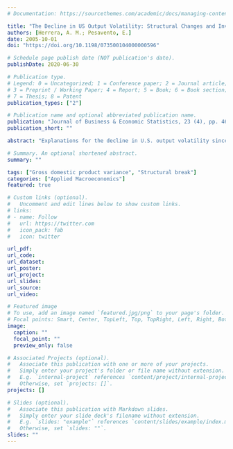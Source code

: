 ```yaml
---
# Documentation: https://sourcethemes.com/academic/docs/managing-content/

title: "The Decline in US Output Volatility: Structural Changes and Inventory Investment"
authors: [Herrera, A. M.; Pesavento, E.]
date: 2005-10-01
doi: "https://doi.org/10.1198/073500104000000596"

# Schedule page publish date (NOT publication's date).
publishDate: 2020-06-30

# Publication type.
# Legend: 0 = Uncategorized; 1 = Conference paper; 2 = Journal article;
# 3 = Preprint / Working Paper; 4 = Report; 5 = Book; 6 = Book section;
# 7 = Thesis; 8 = Patent
publication_types: ["2"]

# Publication name and optional abbreviated publication name.
publication: "Journal of Business & Economic Statistics, 23 (4), pp. 462-472"
publication_short: ""

abstract: "Explanations for the decline in U.S. output volatility since the mid-1980s include: 'better policy,' 'good luck,' and technological change. Our multiple-break estimates suggest that reductions in volatility since the mid-1980s extend not only to manufacturing inventories, but also to sales. This finding, along with a concentration of the reduction in the volatility of inventories in materials and supplies and the lack of a significant break in the inventory–sales covariance, imply that new inventory technology cannot account for most of the decline in output volatility."

# Summary. An optional shortened abstract.
summary: ""

tags: ["Gross domestic product variance", "Structural break"]
categories: ["Applied Macroeconomics"]
featured: true

# Custom links (optional).
#   Uncomment and edit lines below to show custom links.
# links:
# - name: Follow
#   url: https://twitter.com
#   icon_pack: fab
#   icon: twitter

url_pdf: 
url_code:
url_dataset:
url_poster:
url_project:
url_slides:
url_source:
url_video:

# Featured image
# To use, add an image named `featured.jpg/png` to your page's folder. 
# Focal points: Smart, Center, TopLeft, Top, TopRight, Left, Right, BottomLeft, Bottom, BottomRight.
image:
  caption: ""
  focal_point: ""
  preview_only: false

# Associated Projects (optional).
#   Associate this publication with one or more of your projects.
#   Simply enter your project's folder or file name without extension.
#   E.g. `internal-project` references `content/project/internal-project/index.md`.
#   Otherwise, set `projects: []`.
projects: []

# Slides (optional).
#   Associate this publication with Markdown slides.
#   Simply enter your slide deck's filename without extension.
#   E.g. `slides: "example"` references `content/slides/example/index.md`.
#   Otherwise, set `slides: ""`.
slides: ""
---
```

